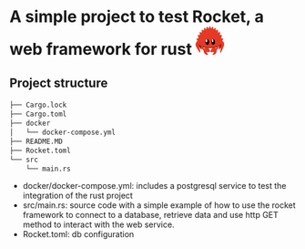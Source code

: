 # A simple project to test Rocket, a web framework for rust <img src="crab.svg" width="50px" height="50px" />

## Project structure
```
├── Cargo.lock
├── Cargo.toml
├── docker
│   └── docker-compose.yml
├── README.MD
├── Rocket.toml
└── src
    └── main.rs
```

* docker/docker-compose.yml: includes a postgresql service to test the integration of the rust project
* src/main.rs: source code with a simple example of how to use the rocket framework to connect to a database, retrieve data and use http GET method to interact with the web service.
* Rocket.toml: db configuration 